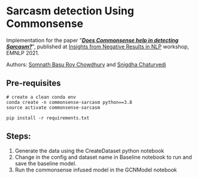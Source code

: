 # Sarcasm detection Using Commonsense 

Implementation for the paper "__*[Does Commonsense help in detecting Sarcasm?](https://arxiv.org/abs/2109.08588)*__", published at [Insights from Negative Results in NLP](https://insights-workshop.github.io/2021/cfp/) workshop, EMNLP 2021.

Authors: [Somnath Basu Roy Chowdhury](https://www.cs.unc.edu/~somnath/) and [Snigdha Chaturvedi](https://sites.google.com/site/snigdhac/)

## Pre-requisites

```
# create a clean conda env
conda create -n commonsense-sarcasm python==3.8 
source activate commonsense-sarcasm

pip install -r requirements.txt
```

## Steps:

1. Generate the data using the CreateDataset python notebook
2. Change in the config and dataset name in Baseline notebook to run and save the baseline model.
3. Run the commonsense infused model in the GCNModel notebook

